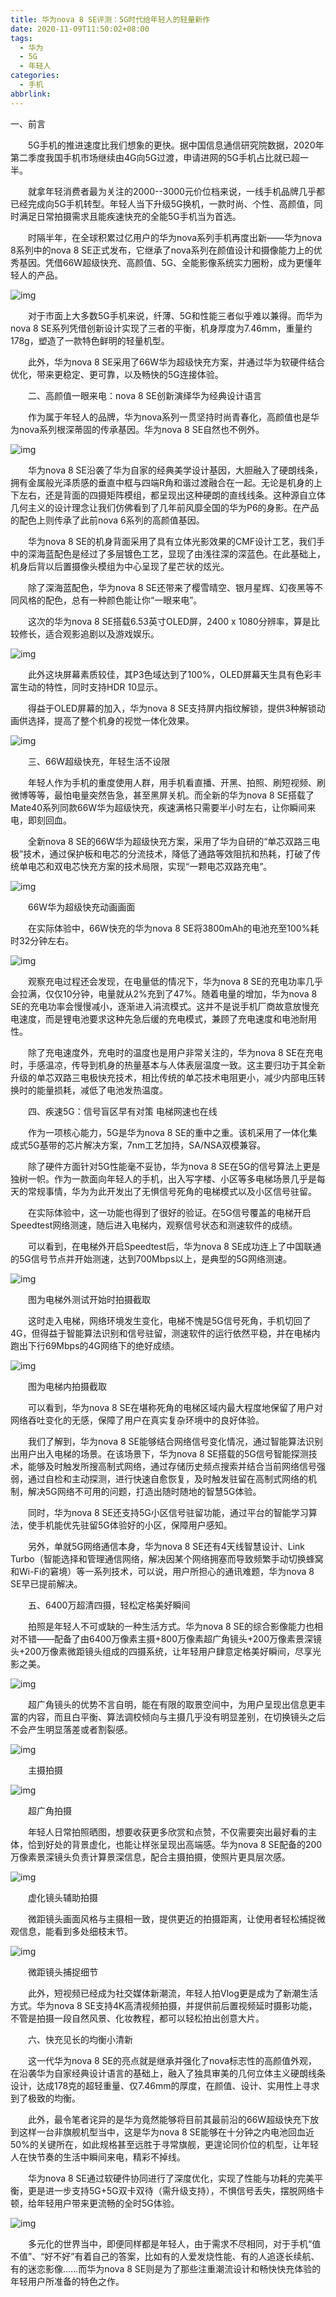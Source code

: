 ```yaml
---
title: 华为nova 8 SE评测：5G时代给年轻人的轻量新作
date: 2020-11-09T11:50:02+08:00
tags:
  - 华为
  - 5G
  - 年轻人
categories:
  - 手机
abbrlink:
---
```


一、前言

　　5G手机的推进速度比我们想象的更快。据中国信息通信研究院数据，2020年第二季度我国手机市场继续由4G向5G过渡，申请进网的5G手机占比就已超一半。

　　就拿年轻消费者最为关注的2000--3000元价位档来说，一线手机品牌几乎都已经完成向5G手机转型。年轻人当下升级5G换机，一款时尚、个性、高颜值，同时满足日常拍摄需求且能疾速快充的全能5G手机当为首选。

　　时隔半年，在全球积累过亿用户的华为nova系列手机再度出新——华为nova 8系列中的nova 8 SE正式发布，它继承了nova系列在颜值设计和摄像能力上的优秀基因。凭借66W超级快充、高颜值、5G、全能影像系统实力圈粉，成为更懂年轻人的产品。

![img](https://cdn.jsdelivr.net/gh/yakeing/Documentation@main/Hexo/images/aac6-kcpxnwv5354859.jpg)

　　对于市面上大多数5G手机来说，纤薄、5G和性能三者似乎难以兼得。而华为nova 8 SE系列凭借创新设计实现了三者的平衡，机身厚度为7.46mm，重量约178g，塑造了一款特色鲜明的轻量机型。

　　此外，华为nova 8 SE采用了66W华为超级快充方案，并通过华为软硬件结合优化，带来更稳定、更可靠，以及畅快的5G连接体验。

　　二、高颜值一眼来电：nova 8 SE创新演绎华为经典设计语言

　　作为属于年轻人的品牌，华为nova系列一贯坚持时尚青春化，高颜值也是华为nova系列根深蒂固的传承基因。华为nova 8 SE自然也不例外。

![img](https://cdn.jsdelivr.net/gh/yakeing/Documentation@main/Hexo/images/fd5a-kcpxnwv5354865.jpg)

　　华为nova 8 SE沿袭了华为自家的经典美学设计基因，大胆融入了硬朗线条，拥有金属般光泽质感的垂直中框与四端R角和谐过渡融合在一起。无论是机身的上下左右，还是背面的四摄矩阵模组，都呈现出这种硬朗的直线线条。这种源自立体几何主义的设计理念让我们仿佛看到了几年前风靡全国的华为P6的身影。在产品的配色上则传承了此前nova 6系列的高颜值基因。

　　华为nova 8 SE的机身背面采用了具有立体光影效果的CMF设计工艺，我们手中的深海蓝配色是经过了多层镀色工艺，显现了由浅往深的深蓝色。在此基础上，机身后背以后置摄像头模组为中心呈现了星芒状的炫光。

　　除了深海蓝配色，华为nova 8 SE还带来了樱雪晴空、银月星辉、幻夜黑等不同风格的配色，总有一种颜色能让你“一眼来电”。

　　这次的华为nova 8 SE搭载6.53英寸OLED屏，2400 x 1080分辨率，算是比较修长，适合观影追剧以及游戏娱乐。

![img](https://cdn.jsdelivr.net/gh/yakeing/Documentation@main/Hexo/images/cb1c-kcpxnwv5354922.jpg)

　　此外这块屏幕素质较佳，其P3色域达到了100%，OLED屏幕天生具有色彩丰富生动的特性，同时支持HDR 10显示。

　　得益于OLED屏幕的加入，华为nova 8 SE支持屏内指纹解锁，提供3种解锁动画供选择，提高了整个机身的视觉一体化效果。

![img](https://cdn.jsdelivr.net/gh/yakeing/Documentation@main/Hexo/images/c683-kcpxnwv5354919.jpg)

　　三、66W超级快充，年轻生活不设限

　　年轻人作为手机的重度使用人群，用手机看直播、开黑、拍照、刷短视频、刷微博等等，最怕电量突然告急，甚至黑屏关机。而全新的华为nova 8 SE搭载了Mate40系列同款66W华为超级快充，疾速满格只需要半小时左右，让你瞬间来电，即刻回血。

　　全新nova 8 SE的66W华为超级快充方案，采用了华为自研的“单芯双路三电极”技术，通过保护板和电芯的分流技术，降低了通路等效阻抗和热耗，打破了传统单电芯和双电芯快充方案的技术局限，实现“一颗电芯双路充电”。

![img](https://cdn.jsdelivr.net/gh/yakeing/Documentation@main/Hexo/images/8b80-kcpxnwv5354999.jpg)

　　66W华为超级快充动画画面

　　在实际体验中，66W快充的华为nova 8 SE将3800mAh的电池充至100%耗时32分钟左右。

![img](https://cdn.jsdelivr.net/gh/yakeing/Documentation@main/Hexo/images/f91b-kcpxnwv5354995.png)

　　观察充电过程还会发现，在电量低的情况下，华为nova 8 SE的充电功率几乎会拉满，仅仅10分钟，电量就从2%充到了47%。随着电量的增加，华为nova 8 SE的充电功率会慢慢减小，逐渐进入涓流模式。这并不是说手机厂商故意放慢充电速度，而是锂电池要求这种先急后缓的充电模式，兼顾了充电速度和电池耐用性。

　　除了充电速度外，充电时的温度也是用户非常关注的，华为nova 8 SE在充电时，手感温凉，传导到机身的热量基本与人体表层温度一致。这主要归功于其全新升级的单芯双路三电极快充技术，相比传统的单芯技术电阻更小，减少内部电压转换时的能量损耗，减低了电池发热温度。

　　四、疾速5G：信号盲区早有对策 电梯网速也在线

　　作为一项核心能力，5G是华为nova 8 SE的重中之重。该机采用了一体化集成式5G基带的芯片解决方案，7nm工艺加持，SA/NSA双模兼容。

　　除了硬件方面针对5G性能毫不妥协，华为nova 8 SE在5G的信号算法上更是独树一帜。作为一款面向年轻人的手机，出入写字楼、小区等多电梯场景几乎是每天的常规事情，华为为此开发出了无惧信号死角的电梯模式以及小区信号驻留。

　　在实际体验中，这一功能也得到了很好的验证。在5G信号覆盖的电梯开启Speedtest网络测速，随后进入电梯内，观察信号状态和测速软件的成绩。

　　可以看到，在电梯外开启Speedtest后，华为nova 8 SE成功连上了中国联通的5G信号节点并开始测速，达到700Mbps以上，是典型的5G网络测速。

![img](https://cdn.jsdelivr.net/gh/yakeing/Documentation@main/Hexo/images/b335-kcpxnwv5355033.jpg)

　　图为电梯外测试开始时拍摄截取

　　这时走入电梯，网络环境发生变化，电梯不愧是5G信号死角，手机切回了4G，但得益于智能算法识别和信号驻留，测速软件的运行依然平稳，并在电梯内跑出下行69Mbps的4G网络下的绝好成绩。

![img](https://cdn.jsdelivr.net/gh/yakeing/Documentation@main/Hexo/images/09b6-kcpxnwv5355032.jpg)

　　图为电梯内拍摄截取

　　可以看到，华为nova 8 SE在堪称死角的电梯区域内最大程度地保留了用户对网络吞吐变化的无感，保障了用户在真实复杂环境中的良好体验。

　　我们了解到，华为nova 8 SE能够结合网络信号变化情况，通过智能算法识别出用户出入电梯的场景。在该场景下，华为nova 8 SE搭载的5G信号智能探测技术，能够及时触发所搜高制式网络，通过存储历史频点搜索并结合当前网络信号强弱，通过自检和主动探测，进行快速自愈恢复，及时触发驻留在高制式网络的机制，解决5G网络不可用的问题，打造出随时随地的智慧5G体验。

　　同时，华为nova 8 SE还支持5G小区信号驻留功能，通过平台的智能学习算法，使手机能优先驻留5G体验好的小区，保障用户感知。

　　另外，单就5G网络通信本身，华为nova 8 SE还有4天线智慧设计、Link Turbo（智能选择和管理通信网络，解决因某个网络拥塞而导致频繁手动切换蜂窝和Wi-Fi的窘境）等一系列技术，可以说，用户所担心的通讯难题，华为nova 8 SE早已提前解决。

　　五、6400万超清四摄，轻松定格美好瞬间

　　拍照是年轻人不可或缺的一种生活方式。华为nova 8 SE的综合影像能力也相对不错——配备了由6400万像素主摄+800万像素超广角镜头+200万像素景深镜头+200万像素微距镜头组成的四摄系统，让年轻用户肆意定格美好瞬间，尽享光影之美。

![img](https://cdn.jsdelivr.net/gh/yakeing/Documentation@main/Hexo/images/6106-kcpxnwv5355064.jpg)

　　超广角镜头的优势不言自明，能在有限的取景空间中，为用户呈现出信息更丰富的内容，而且白平衡、算法调校倾向与主摄几乎没有明显差别，在切换镜头之后不会产生明显落差或者割裂感。

![img](https://cdn.jsdelivr.net/gh/yakeing/Documentation@main/Hexo/images/a5c5-kcpxnwv5355069.jpg)

　　主摄拍摄

![img](https://cdn.jsdelivr.net/gh/yakeing/Documentation@main/Hexo/images/82c4-kcpxnwv5355218.jpg)

　　超广角拍摄

　　年轻人日常拍照晒图，想要收获更多欣赏和点赞，不仅需要突出最好看的主体，恰到好处的背景虚化，也能让样张呈现出高端感。华为nova 8 SE配备的200万像素景深镜头负责计算景深信息，配合主摄拍摄，使照片更具层次感。

![img](https://cdn.jsdelivr.net/gh/yakeing/Documentation@main/Hexo/images/2a05-kcpxnwv5355217.jpg)

　　虚化镜头辅助拍摄

　　微距镜头画面风格与主摄相一致，提供更近的拍摄距离，让使用者轻松捕捉微观信息，能看到多处细枝末节。

![img](https://cdn.jsdelivr.net/gh/yakeing/Documentation@main/Hexo/images/247f-kcpxnwv5355247.jpg)

　　微距镜头捕捉细节

　　此外，短视频已经成为社交媒体新潮流，年轻人拍Vlog更是成为了新潮生活方式。华为nova 8 SE支持4K高清视频拍摄，并提供前后置视频延时摄影功能，不管是拍摄一段自然风景、化妆教程，都可以轻松拍出创意大片。

　　六、快充见长的均衡小清新

　　这一代华为nova 8 SE的亮点就是继承并强化了nova标志性的高颜值外观，在沿袭华为自家经典设计语言的基础上，融入了独具审美的几何立体主义硬朗线条设计，达成178克的超轻重量、仅7.46mm的厚度，在颜值、设计、实用性上寻求到了极致的均衡。

　　此外，最令笔者诧异的是华为竟然能够将目前其最前沿的66W超级快充下放到这样一台非旗舰机型当中，这是华为nova 8 SE能够在十分钟之内电池回血近50%的关键所在，如此规格甚至远胜于寻常旗舰，更遑论同价位的机型，让年轻人在快节奏的生活中瞬间来电，精彩不掉线。

　　华为nova 8 SE通过软硬件协同进行了深度优化，实现了性能与功耗的完美平衡，更是进一步支持5G+5G双卡双待（需升级支持），不惧信号丢失，摆脱网络卡顿，给年轻用户带来更流畅的全时5G体验。

![img](https://cdn.jsdelivr.net/gh/yakeing/Documentation@main/Hexo/images/4c1e-kcpxnwv5355246.jpg)

　　多元化的世界当中，即便同样都是年轻人，由于需求不尽相同，对于手机“值不值”、“好不好”有着自己的答案，比如有的人爱发烧性能、有的人追逐长续航、有的迷恋影像……而华为nova 8 SE则是为了那些注重潮流设计和畅快快充体验的年轻用户所准备的特色之作。